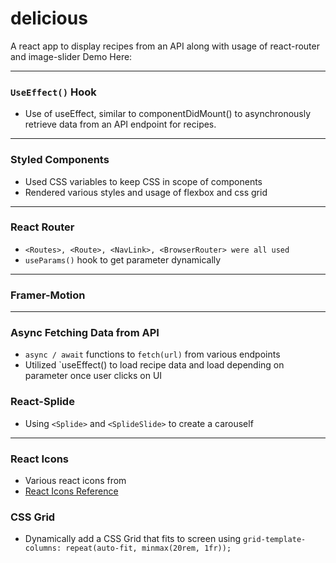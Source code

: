 # delicious
A react app to display recipes from an API along with usage of react-router and image-slider
Demo Here: 

------
### `UseEffect()` Hook
* Use of useEffect, similar to componentDidMount() to asynchronously retrieve data from an API endpoint for recipes.

-----------

### Styled Components
* Used CSS variables to keep CSS in scope of components
* Rendered various styles and usage of flexbox and css grid
-----------

### React Router
* `<Routes>, <Route>, <NavLink>, <BrowserRouter> were all used`
* `useParams()` hook to get parameter dynamically
-----------
### Framer-Motion

-----------
### Async Fetching Data from API
* `async / await` functions to `fetch(url)` from various endpoints
* Utilized `useEffect() to load recipe data and load depending on parameter once user clicks on UI
### React-Splide
* Using `<Splide>` and `<SplideSlide>` to create a carouself

-----------

### React Icons
* Various react icons from 
* [React Icons Reference](https://react-icons.github.io/react-icons)
### CSS Grid
* Dynamically add a CSS Grid that fits to screen using `grid-template-columns: repeat(auto-fit, minmax(20rem, 1fr));`